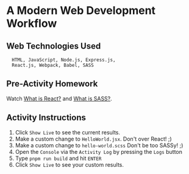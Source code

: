 # A Modern Web Development Workflow
## Web Technologies Used
```
  HTML, JavaScript, Node.js, Express.js, 
  React.js, Webpack, Babel, SASS
```
  
## Pre-Activity Homework
Watch <a href="https://www.youtube.com/watch?v=JPT3bFIwJYA" no-referrer no-opener>What is React?</a> and <a href="https://www.youtube.com/watch?v=Lg-pk_2_kCk" no-referrer no-opener>What is SASS?</a>.

## Activity Instructions
1) Click `Show Live` to see the current results.
2) Make a custom change to `HelloWorld.jsx`. Don't over React! ;)
3) Make a custom change to `hello-world.scss` Don't be too SASSy! ;)
4) Open the `Console` via the `Activity Log` by pressing the `Logs` button
5) Type `pnpm run build` and hit `ENTER`
6) Click `Show Live` to see your custom results.
